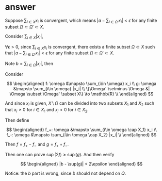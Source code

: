 # answer

Suppose $\sum_{i\in X} x_i$ is convergent, which means $|a - \sum_{i\in \Omega'} x_i| < \epsilon$ for any finite subset $\Omega \subset \Omega' \subset X$.

Consider $\sum_{i\in X} |x_i|$,

$\forall \epsilon > 0$, since $\sum_{i\in X} x_i$ is convergent, there exists a finite subset $\Omega \subset X$ such that $|a - \sum_{i\in \Omega'} x_i| < \epsilon$ for any finite subset $\Omega \subset \Omega' \subset X$.

Note $b = \sum_{i\in \Omega} |x_i|$, then

Consider

$$
\begin{aligned}
f: \omega &\mapsto \sum_{i\in \omega} x_i \\
g: \omega &\mapsto \sum_{i\in \omega} |x_i| \\
\{\Omega' \setminus \Omega &| \Omega \subset \Omega' \subset X\} \to \mathbb{R} \\
\end{aligned}
$$

And since ${x_i}$ is given, $X \setminus \Omega$ can be divided into two subsets $X_1$ and $X_2$ such that $x_i \ge 0$ for $i \in X_1$ and $x_i < 0$ for $i \in X_2$.

Then define

$$
\begin{aligned}
f_+: \omega &\mapsto \sum_{i\in \omega \cap X_1} x_i \\
f_-: \omega &\mapsto \sum_{i\in \omega \cap X_2} |x_i| \\
\end{aligned}
$$

Then $f = f_+ - f_-$ and $g = f_+ + f_-$.

Then one can prove $\sup(2f) \ge \sup(g)$. And then verify

$$
\begin{aligned}
|b - \sup(g)| < 2\epsilon
\end{aligned}
$$

Notice: the $b$ part is wrong, since $b$ should not depend on $\Omega$.
